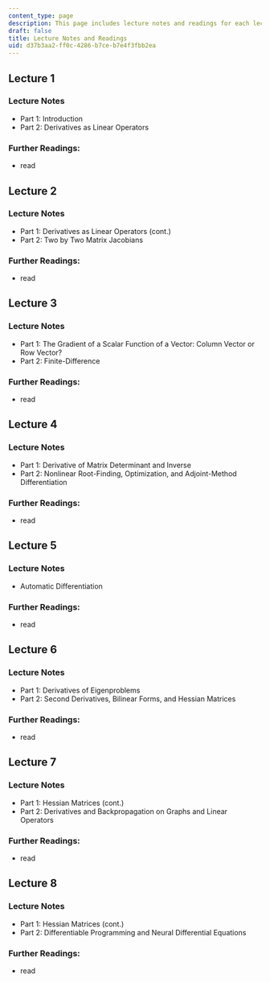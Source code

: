 ```yaml
---
content_type: page
description: This page includes lecture notes and readings for each lecture.
draft: false
title: Lecture Notes and Readings
uid: d37b3aa2-ff0c-4286-b7ce-b7e4f3fbb2ea
---
```

## Lecture 1

### Lecture Notes

- Part 1: Introduction
- Part 2: Derivatives as Linear Operators

### Further Readings:

- read

## Lecture 2

### Lecture Notes

- Part 1: Derivatives as Linear Operators (cont.)
- Part 2: Two by Two Matrix Jacobians

### Further Readings:

- read

## Lecture 3

### Lecture Notes

- Part 1: The Gradient of a Scalar Function of a Vector: Column Vector or Row Vector? 
- Part 2: Finite-Difference

### Further Readings:

- read

## Lecture 4

### Lecture Notes

- Part 1: Derivative of Matrix Determinant and Inverse
- Part 2: Nonlinear Root-Finding, Optimization, and Adjoint-Method Differentiation

### Further Readings:

- read

## Lecture 5

### Lecture Notes

- Automatic Differentiation

### Further Readings:

- read

## Lecture 6

### Lecture Notes

- Part 1: Derivatives of Eigenproblems
- Part 2: Second Derivatives, Bilinear Forms, and Hessian Matrices

### Further Readings:

- read

## Lecture 7

### Lecture Notes

- Part 1: Hessian Matrices (cont.)
- Part 2: Derivatives and Backpropagation on Graphs and Linear Operators

### Further Readings:

- read

## Lecture 8

### Lecture Notes

- Part 1: Hessian Matrices (cont.)
- Part 2: Differentiable Programming and Neural Differential Equations

### Further Readings:

- read